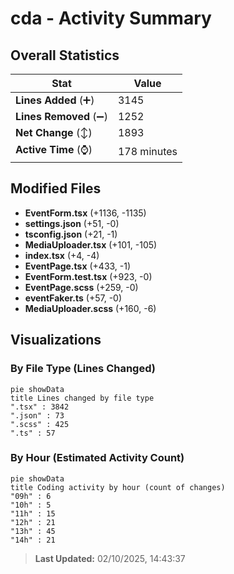 # cda - Activity Summary 

## Overall Statistics

| Stat                   | Value                                                             |
| ---------------------- | ----------------------------------------------------------------- |
| **Lines Added** (➕)   | 3145                                          |
| **Lines Removed** (➖) | 1252                                        |
| **Net Change** (↕)    | 1893                |
| **Active Time** (⌚)   | 178 minutes |


## Modified Files
- **EventForm.tsx** (+1136, -1135)
- **settings.json** (+51, -0)
- **tsconfig.json** (+21, -1)
- **MediaUploader.tsx** (+101, -105)
- **index.tsx** (+4, -4)
- **EventPage.tsx** (+433, -1)
- **EventForm.test.tsx** (+923, -0)
- **EventPage.scss** (+259, -0)
- **eventFaker.ts** (+57, -0)
- **MediaUploader.scss** (+160, -6)

## Visualizations

### By File Type (Lines Changed)

```mermaid
pie showData
title Lines changed by file type
".tsx" : 3842
".json" : 73
".scss" : 425
".ts" : 57
```

### By Hour (Estimated Activity Count)

```mermaid
pie showData
title Coding activity by hour (count of changes)
"09h" : 6
"10h" : 5
"11h" : 15
"12h" : 21
"13h" : 45
"14h" : 21
```


> **Last Updated:** 02/10/2025, 14:43:37